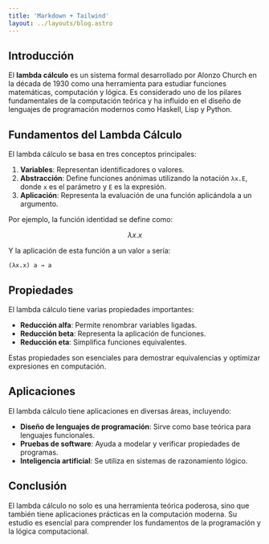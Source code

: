 ```yaml
---
title: 'Markdown + Tailwind'
layout: ../layouts/blog.astro
---
```



## Introducción

El **lambda cálculo** es un sistema formal desarrollado por Alonzo Church en la década de 1930 como una herramienta para estudiar funciones matemáticas, computación y lógica. Es considerado uno de los pilares fundamentales de la computación teórica y ha influido en el diseño de lenguajes de programación modernos como Haskell, Lisp y Python.

## Fundamentos del Lambda Cálculo

El lambda cálculo se basa en tres conceptos principales:

1. **Variables**: Representan identificadores o valores.
2. **Abstracción**: Define funciones anónimas utilizando la notación `λx.E`, donde `x` es el parámetro y `E` es la expresión.
3. **Aplicación**: Representa la evaluación de una función aplicándola a un argumento.

Por ejemplo, la función identidad se define como:

```math
λx.x
```

Y la aplicación de esta función a un valor `a` sería:

```
(λx.x) a → a
```

## Propiedades

El lambda cálculo tiene varias propiedades importantes:

- **Reducción alfa**: Permite renombrar variables ligadas.
- **Reducción beta**: Representa la aplicación de funciones.
- **Reducción eta**: Simplifica funciones equivalentes.

Estas propiedades son esenciales para demostrar equivalencias y optimizar expresiones en computación.

## Aplicaciones

El lambda cálculo tiene aplicaciones en diversas áreas, incluyendo:

- **Diseño de lenguajes de programación**: Sirve como base teórica para lenguajes funcionales.
- **Pruebas de software**: Ayuda a modelar y verificar propiedades de programas.
- **Inteligencia artificial**: Se utiliza en sistemas de razonamiento lógico.

## Conclusión

El lambda cálculo no solo es una herramienta teórica poderosa, sino que también tiene aplicaciones prácticas en la computación moderna. Su estudio es esencial para comprender los fundamentos de la programación y la lógica computacional.